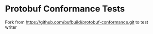# Protobuf Conformance Tests

Fork from https://github.com/bufbuild/protobuf-conformance.git to test writer